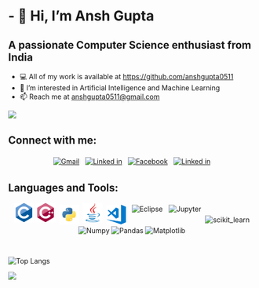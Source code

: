 #            - 👋 Hi, I’m Ansh Gupta
## A passionate Computer Science enthusiast from India
            
- 💻 All of my work is available at https://github.com/anshgupta0511
- 👀 I’m interested in Artificial Intelligence and Machine Learning
- 📫 Reach me at anshgupta0511@gmail.com

![](https://visitor-badge.laobi.icu/badge?page_id=anshgupta0511.anshgupta0511)

## Connect with me:
<p align="center">
<a href="mailto:anshgupta0511@gmail.com"> <img src="https://pbs.twimg.com/media/ElXTrHcXEAACIZE.jpg" alt="Gmail" height="40" style="vertical-align:top; margin:4px"></a>
<a href="https://www.linkedin.com/in/ansh-gupta-0511/" target="_blank"> <img src="https://logoeps.com/wp-content/uploads/2012/03/linkedin-icon-logo-vector.png" alt="Linked in" height="40" style="vertical-align:top; margin:4px"></a>
<a href="https://www.facebook.com/profile.php?id=100007389969442" target="_blank"> <img src="https://upload.wikimedia.org/wikipedia/commons/thumb/0/05/Facebook_Logo_%282019%29.png/1200px-Facebook_Logo_%282019%29.png" alt="Facebook" height="40" style="vertical-align:top; margin:4px"></a>
<a href="https://www.instagram.com/_ansh.gupta/" target="_blank"> <img src="https://cdn2.iconfinder.com/data/icons/social-media-2285/512/1_Instagram_colored_svg_1-512.png" alt="Linked in" height="40" style="vertical-align:top; margin:4px"></a>
</p>

## Languages and Tools:
<p align="center">
<img src="https://raw.githubusercontent.com/devicons/devicon/master/icons/c/c-original.svg" alt="c" style="max-width:100%;" width="40" height="40">
<img src="https://raw.githubusercontent.com/devicons/devicon/master/icons/cplusplus/cplusplus-original.svg" alt="cplusplus" style="max-width:100%;" width="40" height="40">
<img src="https://raw.githubusercontent.com/github/explore/80688e429a7d4ef2fca1e82350fe8e3517d3494d/topics/python/python.png" alt="Python" height="40" style="vertical-align:top; margin:4px">
<img src="https://raw.githubusercontent.com/devicons/devicon/master/icons/java/java-original.svg" alt="java" style="max-width:100%;" width="40" height="40">
<img src="https://raw.githubusercontent.com/github/explore/80688e429a7d4ef2fca1e82350fe8e3517d3494d/topics/visual-studio-code/visual-studio-code.png" alt="VS Code" height="40" style="vertical-align:top; margin:4px">
<img src="https://algol.dev/wp-content/uploads/2020/10/logo-eclipse.png" alt="Eclipse" height="40" style="vertical-align:top; margin:4px">
<img src="https://upload.wikimedia.org/wikipedia/commons/thumb/3/38/Jupyter_logo.svg/1200px-Jupyter_logo.svg.png" alt="Jupyter" height="40" style="vertical-align:top; margin:4px">
<img src="https://camo.githubusercontent.com/69ce21304adac467a8251181f98932e1785abd9d718cdd8edc78d1abbf2dcb49/68747470733a2f2f75706c6f61642e77696b696d656469612e6f72672f77696b6970656469612f636f6d6d6f6e732f302f30352f5363696b69745f6c6561726e5f6c6f676f5f736d616c6c2e737667" alt="scikit_learn" style="max-width:100%;" width="40" height="40">
<img src="https://miro.medium.com/max/760/1*00pL0zLnfI7y8d5G1aQrHA.jpeg" alt="Numpy" style="max-width:100%;" width="60" height="40">
<img src="https://encrypted-tbn0.gstatic.com/images?q=tbn:ANd9GcRoAPUOAgNtjNcNYsdHuItpjfTAMznVGbpCFQ&usqp=CAU" alt="Pandas" style="max-width:100%;" width="60" height="40">
<img src="https://miro.medium.com/max/805/1*aUSZsGFCMPNYCkQygs4aGQ.jpeg" alt="Matplotlib" style="max-width:100%;" width="60" height="40">
</p>
<br />

![Top Langs](https://github-readme-stats.vercel.app/api/top-langs/?username=anshgupta0511&theme=tokyonight)


<img src='https://github-readme-stats.vercel.app/api?username=anshgupta0511&&show_icons=true&title_color=ffffff&icon_color=bb2acf&text_color=daf7dc&bg_color=151515'>


<!---
anshgupta0511/anshgupta0511 is a ✨ special ✨ repository because its `README.md` (this file) appears on your GitHub profile.
You can click the Preview link to take a look at your changes.
--->
